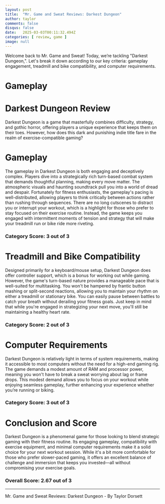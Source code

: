 ```yaml
---
layout: post
title:  "Mr. Game and Sweat Reviews: Darkest Dungeon"
author: taylor
comments: false
disqus: false
date:   2025-03-03T00:11:32.494Z
categories: [ review, game ]
image: null
---
```


Welcome back to Mr. Game and Sweat! Today, we’re tackling "Darkest Dungeon,". Let's break it down according to our key criteria: gameplay engagement, treadmill and bike compatibility, and computer requirements.

# Gameplay

# Darkest Dungeon Review

Darkest Dungeon is a game that masterfully combines difficulty, strategy, and gothic horror, offering players a unique experience that keeps them on their toes. However, how does this dark and punishing indie title fare in the realm of exercise-compatible gaming?

# Gameplay

The gameplay in Darkest Dungeon is both engaging and deceptively complex. Players dive into a strategically rich turn-based combat system that demands thoughtful planning, making every move matter. The atmospheric visuals and haunting soundtrack pull you into a world of dread and despair. Fortunately for fitness enthusiasts, the gameplay's pacing is well-distributed, allowing players to think critically between actions rather than rushing through sequences. There are no long cutscenes to distract you or interrupt your workout, which is a highlight for those who prefer to stay focused on their exercise routine. Instead, the game keeps you engaged with intermittent moments of tension and strategy that will make your treadmill run or bike ride more riveting.

### Category Score: 3 out of 3

# Treadmill and Bike Compatibility

Designed primarily for a keyboard/mouse setup, Darkest Dungeon does offer controller support, which is a bonus for working out while gaming. However, the game's turn-based nature provides a manageable pace that is well-suited for multitasking. You won't be hampered by frantic button mashing or split-second reactions, allowing you to maintain your rhythm on either a treadmill or stationary bike. You can easily pause between battles to catch your breath without derailing your fitness goals. Just keep in mind that while you're engaged in strategizing your next move, you'll still be maintaining a healthy heart rate.

### Category Score: 2 out of 3

# Computer Requirements

Darkest Dungeon is relatively light in terms of system requirements, making it accessible to most computers without the need for a high-end gaming rig. The game demands a modest amount of RAM and processor power, meaning you won't have to break a sweat worrying about lag or frame drops. This modest demand allows you to focus on your workout while enjoying seamless gameplay, further enhancing your experience whether you’re running or biking.

### Category Score: 3 out of 3

# Conclusion and Score

Darkest Dungeon is a phenomenal game for those looking to blend strategic gaming with their fitness routine. Its engaging gameplay, compatibility with exercise equipment, and minimal computer requirements make it a solid choice for your next workout session. While it's a bit more comfortable for those who prefer slower-paced gaming, it offers an excellent balance of challenge and immersion that keeps you invested—all without compromising your exercise goals.

### Overall Score: 2.67 out of 3

---

Mr. Game and Sweat Reviews: Darkest Dungeon - By Taylor Dorsett
